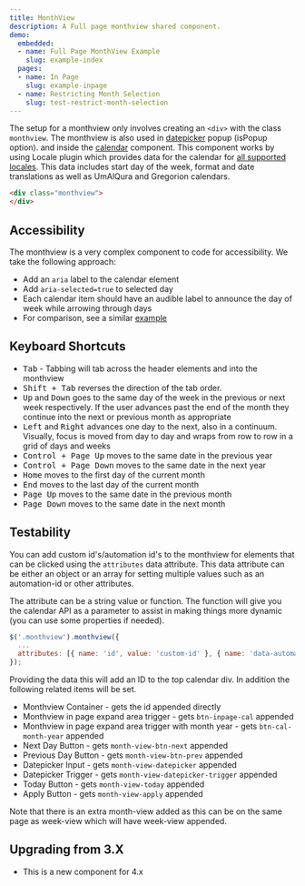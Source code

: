 ```yaml
---
title: MonthView
description: A Full page monthview shared component.
demo:
  embedded:
  - name: Full Page MonthView Example
    slug: example-index
  pages:
  - name: In Page
    slug: example-inpage
  - name: Restricting Month Selection
    slug: test-restrict-month-selection
---
```


The setup for a monthview only involves creating an `<div>` with the class `monthview`. The monthview is also used in [datepicker](./datepicker) popup (isPopup option). and inside the [calendar](./calendar) component. This component works by using Locale plugin which provides data for the calendar for [all supported locales](./locale). This data includes start day of the week, format and date translations as well as UmAlQura and Gregorion calendars.

```html
<div class="monthview">
</div>
```

## Accessibility

The monthview is a very complex component to code for accessibility. We take the following approach:

- Add an `aria` label to the calendar element
- Add `aria-selected=true` to selected day
- Each calendar item should have an audible label to announce the day of week while arrowing through days
- For comparison, see a similar [example](https://www.w3.org/WAI/ARIA/apg/patterns/dialog-modal/examples/datepicker-dialog/)

## Keyboard Shortcuts

- <kbd>Tab</kbd> - Tabbing will tab across the header elements and into the monthview
- <kbd>Shift + Tab</kbd> reverses the direction of the tab order.
- <kbd>Up</kbd> and <kbd>Down</kbd> goes to the same day of the week in the previous or next week respectively. If the user advances past the end of the month they continue into the next or previous month as appropriate
- <kbd>Left</kbd> and <kbd>Right</kbd> advances one day to the next, also in a continuum. Visually, focus is moved from day to day and wraps from row to row in a grid of days and weeks
- <kbd>Control + Page Up</kbd> moves to the same date in the previous year
- <kbd>Control + Page Down</kbd> moves to the same date in the next year
- <kbd>Home</kbd> moves to the first day of the current month
- <kbd>End</kbd> moves to the last day of the current month
- <kbd>Page Up</kbd> moves to the same date in the previous month
- <kbd>Page Down</kbd> moves to the same date in the next month

## Testability

You can add custom id's/automation id's to the monthview for elements that can be clicked using the `attributes` data attribute. This data attribute can be either an object or an array for setting multiple values such as an automation-id or other attributes.

The attribute can be a string value or function. The function will give you the calendar API as a parameter to assist in making things more dynamic (you can use some properties if needed).

```js
$('.monthview').monthview({
  ...
  attributes: [{ name: 'id', value: 'custom-id' }, { name: 'data-automation-id', value: 'custom-automation-id' } ],
});
```

Providing the data this will add an ID to the top calendar div. In addition the following related items will be set.

- Monthview Container - gets the id appended directly
- Monthview in page expand area trigger - gets `btn-inpage-cal` appended
- Monthview in page expand area trigger with month year  - gets `btn-cal-month-year` appended
- Next Day Button - gets `month-view-btn-next` appended
- Previous Day Button - gets `month-view-btn-prev` appended
- Datepicker Input - gets `month-view-datepicker` appended
- Datepicker Trigger - gets `month-view-datepicker-trigger` appended
- Today Button - gets `month-view-today` appended
- Apply Button - gets `month-view-apply` appended

Note that there is an extra month-view added as this can be on the same page as week-view which will have week-view appended.

## Upgrading from 3.X

- This is a new component for 4.x
